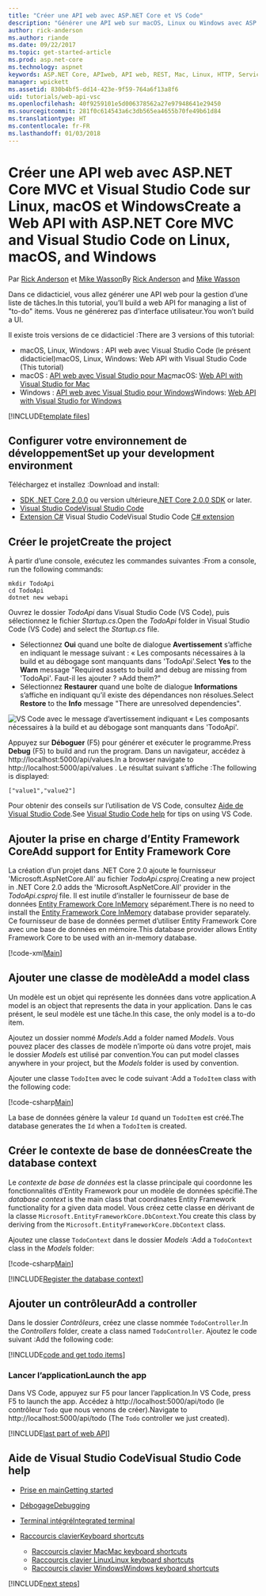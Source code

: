 ```yaml
---
title: "Créer une API web avec ASP.NET Core et VS Code"
description: "Générer une API web sur macOS, Linux ou Windows avec ASP.NET Core MVC et Visual Studio Code"
author: rick-anderson
ms.author: riande
ms.date: 09/22/2017
ms.topic: get-started-article
ms.prod: asp.net-core
ms.technology: aspnet
keywords: ASP.NET Core, APIweb, API web, REST, Mac, Linux, HTTP, Service, Service HTTP, VS Code
manager: wpickett
ms.assetid: 830b4bf5-dd14-423e-9f59-764a6f13a8f6
uid: tutorials/web-api-vsc
ms.openlocfilehash: 40f9259101e5d006378562a27e97948641e29450
ms.sourcegitcommit: 281f0c614543a6c3db565ea4655b70fe49b61d84
ms.translationtype: HT
ms.contentlocale: fr-FR
ms.lasthandoff: 01/03/2018
---
```

# <a name="create-a-web-api-with-aspnet-core-mvc-and-visual-studio-code-on-linux-macos-and-windows"></a><span data-ttu-id="252f8-104">Créer une API web avec ASP.NET Core MVC et Visual Studio Code sur Linux, macOS et Windows</span><span class="sxs-lookup"><span data-stu-id="252f8-104">Create a Web API with ASP.NET Core MVC and Visual Studio Code on Linux, macOS, and Windows</span></span>

<span data-ttu-id="252f8-105">Par [Rick Anderson](https://twitter.com/RickAndMSFT) et [Mike Wasson](https://github.com/mikewasson)</span><span class="sxs-lookup"><span data-stu-id="252f8-105">By [Rick Anderson](https://twitter.com/RickAndMSFT) and [Mike Wasson](https://github.com/mikewasson)</span></span>

<span data-ttu-id="252f8-106">Dans ce didacticiel, vous allez générer une API web pour la gestion d’une liste de tâches.</span><span class="sxs-lookup"><span data-stu-id="252f8-106">In this tutorial, you’ll build a web API for managing a list of "to-do" items.</span></span> <span data-ttu-id="252f8-107">Vous ne générerez pas d’interface utilisateur.</span><span class="sxs-lookup"><span data-stu-id="252f8-107">You won’t build a UI.</span></span>

<span data-ttu-id="252f8-108">Il existe trois versions de ce didacticiel :</span><span class="sxs-lookup"><span data-stu-id="252f8-108">There are 3 versions of this tutorial:</span></span>

* <span data-ttu-id="252f8-109">macOS, Linux, Windows : API web avec Visual Studio Code (le présent didacticiel)</span><span class="sxs-lookup"><span data-stu-id="252f8-109">macOS, Linux, Windows: Web API with Visual Studio Code (This tutorial)</span></span>
* <span data-ttu-id="252f8-110">macOS : [API web avec Visual Studio pour Mac](xref:tutorials/first-web-api-mac)</span><span class="sxs-lookup"><span data-stu-id="252f8-110">macOS: [Web API with Visual Studio for Mac](xref:tutorials/first-web-api-mac)</span></span>
* <span data-ttu-id="252f8-111">Windows : [API web avec Visual Studio pour Windows](xref:tutorials/first-web-api)</span><span class="sxs-lookup"><span data-stu-id="252f8-111">Windows: [Web API with Visual Studio for Windows](xref:tutorials/first-web-api)</span></span>

<!-- WARNING: The code AND images in this doc are used by uid: tutorials/web-api-vsc, tutorials/first-web-api-mac and tutorials/first-web-api. If you change any code/images in this tutorial, update uid: tutorials/web-api-vsc -->

[!INCLUDE[template files](../includes/webApi/intro.md)]

## <a name="set-up-your-development-environment"></a><span data-ttu-id="252f8-112">Configurer votre environnement de développement</span><span class="sxs-lookup"><span data-stu-id="252f8-112">Set up your development environment</span></span>

<span data-ttu-id="252f8-113">Téléchargez et installez :</span><span class="sxs-lookup"><span data-stu-id="252f8-113">Download and install:</span></span>
- <span data-ttu-id="252f8-114">[SDK .NET Core 2.0.0](https://www.microsoft.com/net/core) ou version ultérieure</span><span class="sxs-lookup"><span data-stu-id="252f8-114">[.NET Core 2.0.0 SDK](https://www.microsoft.com/net/core) or later.</span></span>
- [<span data-ttu-id="252f8-115">Visual Studio Code</span><span class="sxs-lookup"><span data-stu-id="252f8-115">Visual Studio Code</span></span>](https://code.visualstudio.com)
- <span data-ttu-id="252f8-116">[Extension C#](https://marketplace.visualstudio.com/items?itemName=ms-vscode.csharp) Visual Studio Code</span><span class="sxs-lookup"><span data-stu-id="252f8-116">Visual Studio Code [C# extension](https://marketplace.visualstudio.com/items?itemName=ms-vscode.csharp)</span></span>

## <a name="create-the-project"></a><span data-ttu-id="252f8-117">Créer le projet</span><span class="sxs-lookup"><span data-stu-id="252f8-117">Create the project</span></span>

<span data-ttu-id="252f8-118">À partir d’une console, exécutez les commandes suivantes :</span><span class="sxs-lookup"><span data-stu-id="252f8-118">From a console, run the following commands:</span></span>

```console
mkdir TodoApi
cd TodoApi
dotnet new webapi
```

<span data-ttu-id="252f8-119">Ouvrez le dossier *TodoApi* dans Visual Studio Code (VS Code), puis sélectionnez le fichier *Startup.cs*.</span><span class="sxs-lookup"><span data-stu-id="252f8-119">Open the *TodoApi* folder in Visual Studio Code (VS Code) and select the *Startup.cs* file.</span></span>

- <span data-ttu-id="252f8-120">Sélectionnez **Oui** quand une boîte de dialogue **Avertissement** s’affiche en indiquant le message suivant : « Les composants nécessaires à la build et au débogage sont manquants dans 'TodoApi'.</span><span class="sxs-lookup"><span data-stu-id="252f8-120">Select **Yes** to the **Warn** message "Required assets to build and debug are missing from 'TodoApi'.</span></span> <span data-ttu-id="252f8-121">Faut-il les ajouter ? »</span><span class="sxs-lookup"><span data-stu-id="252f8-121">Add them?"</span></span>
- <span data-ttu-id="252f8-122">Sélectionnez **Restaurer** quand une boîte de dialogue **Informations** s’affiche en indiquant qu’il existe des dépendances non résolues.</span><span class="sxs-lookup"><span data-stu-id="252f8-122">Select **Restore** to the **Info** message "There are unresolved dependencies".</span></span>

<!-- uid: tutorials/first-mvc-app-xplat/start-mvc uses the pic below. If you change it, make sure it's consistent -->

![VS Code avec le message d’avertissement indiquant « Les composants nécessaires à la build et au débogage sont manquants dans 'TodoApi'.](web-api-vsc/_static/vsc_restore.png)

<span data-ttu-id="252f8-126">Appuyez sur **Déboguer** (F5) pour générer et exécuter le programme.</span><span class="sxs-lookup"><span data-stu-id="252f8-126">Press **Debug** (F5) to build and run the program.</span></span> <span data-ttu-id="252f8-127">Dans un navigateur, accédez à http://localhost:5000/api/values.</span><span class="sxs-lookup"><span data-stu-id="252f8-127">In a browser navigate to http://localhost:5000/api/values .</span></span> <span data-ttu-id="252f8-128">Le résultat suivant s’affiche :</span><span class="sxs-lookup"><span data-stu-id="252f8-128">The following is displayed:</span></span>

`["value1","value2"]`

<span data-ttu-id="252f8-129">Pour obtenir des conseils sur l’utilisation de VS Code, consultez [Aide de Visual Studio Code](#visual-studio-code-help).</span><span class="sxs-lookup"><span data-stu-id="252f8-129">See [Visual Studio Code help](#visual-studio-code-help) for tips on using VS Code.</span></span>

## <a name="add-support-for-entity-framework-core"></a><span data-ttu-id="252f8-130">Ajouter la prise en charge d’Entity Framework Core</span><span class="sxs-lookup"><span data-stu-id="252f8-130">Add support for Entity Framework Core</span></span>

<span data-ttu-id="252f8-131">La création d’un projet dans .NET Core 2.0 ajoute le fournisseur 'Microsoft.AspNetCore.All' au fichier *TodoApi.csproj*.</span><span class="sxs-lookup"><span data-stu-id="252f8-131">Creating a new project in .NET Core 2.0 adds the 'Microsoft.AspNetCore.All' provider in the *TodoApi.csproj* file.</span></span> <span data-ttu-id="252f8-132">Il est inutile d’installer le fournisseur de base de données [Entity Framework Core InMemory](https://docs.microsoft.com/ef/core/providers/in-memory/) séparément.</span><span class="sxs-lookup"><span data-stu-id="252f8-132">There is no need to install the [Entity Framework Core InMemory](https://docs.microsoft.com/ef/core/providers/in-memory/) database provider separately.</span></span> <span data-ttu-id="252f8-133">Ce fournisseur de base de données permet d’utiliser Entity Framework Core avec une base de données en mémoire.</span><span class="sxs-lookup"><span data-stu-id="252f8-133">This database provider allows Entity Framework Core to be used with an in-memory database.</span></span>

[!code-xml[Main](web-api-vsc/sample/TodoApi/TodoApi.csproj?highlight=12)]

## <a name="add-a-model-class"></a><span data-ttu-id="252f8-134">Ajouter une classe de modèle</span><span class="sxs-lookup"><span data-stu-id="252f8-134">Add a model class</span></span>

<span data-ttu-id="252f8-135">Un modèle est un objet qui représente les données dans votre application.</span><span class="sxs-lookup"><span data-stu-id="252f8-135">A model is an object that represents the data in your application.</span></span> <span data-ttu-id="252f8-136">Dans le cas présent, le seul modèle est une tâche.</span><span class="sxs-lookup"><span data-stu-id="252f8-136">In this case, the only model is a to-do item.</span></span>

<span data-ttu-id="252f8-137">Ajoutez un dossier nommé *Models*.</span><span class="sxs-lookup"><span data-stu-id="252f8-137">Add a folder named *Models*.</span></span> <span data-ttu-id="252f8-138">Vous pouvez placer des classes de modèle n’importe où dans votre projet, mais le dossier *Models* est utilisé par convention.</span><span class="sxs-lookup"><span data-stu-id="252f8-138">You can put model classes anywhere in your project, but the *Models* folder is used by convention.</span></span>

<span data-ttu-id="252f8-139">Ajouter une classe `TodoItem` avec le code suivant :</span><span class="sxs-lookup"><span data-stu-id="252f8-139">Add a `TodoItem` class with the following code:</span></span>

[!code-csharp[Main](first-web-api/sample/TodoApi/Models/TodoItem.cs)]

<span data-ttu-id="252f8-140">La base de données génère la valeur `Id` quand un `TodoItem` est créé.</span><span class="sxs-lookup"><span data-stu-id="252f8-140">The database generates the `Id` when a `TodoItem` is created.</span></span>

## <a name="create-the-database-context"></a><span data-ttu-id="252f8-141">Créer le contexte de base de données</span><span class="sxs-lookup"><span data-stu-id="252f8-141">Create the database context</span></span>

<span data-ttu-id="252f8-142">Le *contexte de base de données* est la classe principale qui coordonne les fonctionnalités d’Entity Framework pour un modèle de données spécifié.</span><span class="sxs-lookup"><span data-stu-id="252f8-142">The *database context* is the main class that coordinates Entity Framework functionality for a given data model.</span></span> <span data-ttu-id="252f8-143">Vous créez cette classe en dérivant de la classe `Microsoft.EntityFrameworkCore.DbContext`.</span><span class="sxs-lookup"><span data-stu-id="252f8-143">You create this class by deriving from the `Microsoft.EntityFrameworkCore.DbContext` class.</span></span>

<span data-ttu-id="252f8-144">Ajoutez une classe `TodoContext` dans le dossier *Models* :</span><span class="sxs-lookup"><span data-stu-id="252f8-144">Add a `TodoContext` class in the *Models* folder:</span></span>

[!code-csharp[Main](first-web-api/sample/TodoApi/Models/TodoContext.cs)]

[!INCLUDE[Register the database context](../includes/webApi/register_dbContext.md)]

## <a name="add-a-controller"></a><span data-ttu-id="252f8-145">Ajouter un contrôleur</span><span class="sxs-lookup"><span data-stu-id="252f8-145">Add a controller</span></span>

<span data-ttu-id="252f8-146">Dans le dossier *Contrôleurs*, créez une classe nommée `TodoController`.</span><span class="sxs-lookup"><span data-stu-id="252f8-146">In the *Controllers* folder, create a class named `TodoController`.</span></span> <span data-ttu-id="252f8-147">Ajoutez le code suivant :</span><span class="sxs-lookup"><span data-stu-id="252f8-147">Add the following code:</span></span>

[!INCLUDE[code and get todo items](../includes/webApi/getTodoItems.md)]

### <a name="launch-the-app"></a><span data-ttu-id="252f8-148">Lancer l’application</span><span class="sxs-lookup"><span data-stu-id="252f8-148">Launch the app</span></span>

<span data-ttu-id="252f8-149">Dans VS Code, appuyez sur F5 pour lancer l’application.</span><span class="sxs-lookup"><span data-stu-id="252f8-149">In VS Code, press F5 to launch the app.</span></span> <span data-ttu-id="252f8-150">Accédez à http://localhost:5000/api/todo (le contrôleur `Todo` que nous venons de créer).</span><span class="sxs-lookup"><span data-stu-id="252f8-150">Navigate to  http://localhost:5000/api/todo   (The `Todo` controller we just created).</span></span>

[!INCLUDE[last part of web API](../includes/webApi/end.md)]

## <a name="visual-studio-code-help"></a><span data-ttu-id="252f8-151">Aide de Visual Studio Code</span><span class="sxs-lookup"><span data-stu-id="252f8-151">Visual Studio Code help</span></span>

- [<span data-ttu-id="252f8-152">Prise en main</span><span class="sxs-lookup"><span data-stu-id="252f8-152">Getting started</span></span>](https://code.visualstudio.com/docs)
- [<span data-ttu-id="252f8-153">Débogage</span><span class="sxs-lookup"><span data-stu-id="252f8-153">Debugging</span></span>](https://code.visualstudio.com/docs/editor/debugging)
- [<span data-ttu-id="252f8-154">Terminal intégré</span><span class="sxs-lookup"><span data-stu-id="252f8-154">Integrated terminal</span></span>](https://code.visualstudio.com/docs/editor/integrated-terminal)
- [<span data-ttu-id="252f8-155">Raccourcis clavier</span><span class="sxs-lookup"><span data-stu-id="252f8-155">Keyboard shortcuts</span></span>](https://code.visualstudio.com/docs/getstarted/keybindings#_keyboard-shortcuts-reference)

  - [<span data-ttu-id="252f8-156">Raccourcis clavier Mac</span><span class="sxs-lookup"><span data-stu-id="252f8-156">Mac keyboard shortcuts</span></span>](https://code.visualstudio.com/shortcuts/keyboard-shortcuts-macos.pdf)
  - [<span data-ttu-id="252f8-157">Raccourcis clavier Linux</span><span class="sxs-lookup"><span data-stu-id="252f8-157">Linux keyboard shortcuts</span></span>](https://code.visualstudio.com/shortcuts/keyboard-shortcuts-linux.pdf)
  - [<span data-ttu-id="252f8-158">Raccourcis clavier Windows</span><span class="sxs-lookup"><span data-stu-id="252f8-158">Windows keyboard shortcuts</span></span>](https://code.visualstudio.com/shortcuts/keyboard-shortcuts-windows.pdf)

[!INCLUDE[next steps](../includes/webApi/next.md)]


